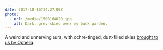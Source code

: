 ```yaml
---
date: 2017-10-16T14:27:00Z
photo:
  - url: /media/1508164020.jpg
    alt: Dark, grey skies over my back garden.
---
```

A weird and unnerving aura, with ochre-tinged, dust-filled skies [brought to us by Ophelia](https://www.bbc.co.uk/news/uk-england-41635906).
